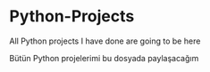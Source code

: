 # Python-Projects
All Python projects I have done are going to be here

Bütün Python projelerimi bu dosyada paylaşacağım
